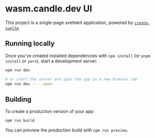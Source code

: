 # wasm.candle.dev UI

This project is a single-page sveltekit application, powered by [`create-svelte`](https://github.com/sveltejs/kit/tree/master/packages/create-svelte).

## Running locally

Once you've created installed dependencies with `npm install` (or `pnpm install` or `yarn`), start a development server:

```bash
npm run dev

# or start the server and open the app in a new browser tab
npm run dev -- --open
```

## Building

To create a production version of your app:

```bash
npm run build
```

You can preview the production build with `npm run preview`.


